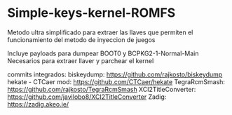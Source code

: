 # Simple-keys-kernel-ROMFS
Metodo ultra simplificado para extraer las llaves que permiten el funcionamiento del metodo de inyeccion de juegos

Incluye payloads para dumpear BOOT0 y BCPKG2-1-Normal-Main Necesarios para extraer llaver y parchear el kernel

commits integrados:
biskeydump: https://github.com/rajkosto/biskeydump
hekate - CTCaer mod: https://github.com/CTCaer/hekate
TegraRcmSmash: https://github.com/rajkosto/TegraRcmSmash
XCI2TitleConverter: https://github.com/javilobo8/XCI2TitleConverter
Zadig: https://zadig.akeo.ie/
